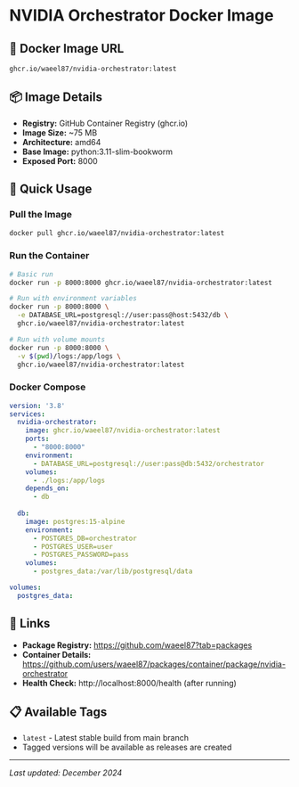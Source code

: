 # NVIDIA Orchestrator Docker Image

## 🐳 Docker Image URL

```
ghcr.io/waeel87/nvidia-orchestrator:latest
```

## 📦 Image Details

- **Registry:** GitHub Container Registry (ghcr.io)
- **Image Size:** ~75 MB
- **Architecture:** amd64
- **Base Image:** python:3.11-slim-bookworm
- **Exposed Port:** 8000

## 🚀 Quick Usage

### Pull the Image
```bash
docker pull ghcr.io/waeel87/nvidia-orchestrator:latest
```

### Run the Container
```bash
# Basic run
docker run -p 8000:8000 ghcr.io/waeel87/nvidia-orchestrator:latest

# Run with environment variables
docker run -p 8000:8000 \
  -e DATABASE_URL=postgresql://user:pass@host:5432/db \
  ghcr.io/waeel87/nvidia-orchestrator:latest

# Run with volume mounts
docker run -p 8000:8000 \
  -v $(pwd)/logs:/app/logs \
  ghcr.io/waeel87/nvidia-orchestrator:latest
```

### Docker Compose
```yaml
version: '3.8'
services:
  nvidia-orchestrator:
    image: ghcr.io/waeel87/nvidia-orchestrator:latest
    ports:
      - "8000:8000"
    environment:
      - DATABASE_URL=postgresql://user:pass@db:5432/orchestrator
    volumes:
      - ./logs:/app/logs
    depends_on:
      - db
      
  db:
    image: postgres:15-alpine
    environment:
      - POSTGRES_DB=orchestrator
      - POSTGRES_USER=user
      - POSTGRES_PASSWORD=pass
    volumes:
      - postgres_data:/var/lib/postgresql/data

volumes:
  postgres_data:
```

## 🔗 Links

- **Package Registry:** https://github.com/waeel87?tab=packages
- **Container Details:** https://github.com/users/waeel87/packages/container/package/nvidia-orchestrator
- **Health Check:** http://localhost:8000/health (after running)

## 📋 Available Tags

- `latest` - Latest stable build from main branch
- Tagged versions will be available as releases are created

---

*Last updated: December 2024* 